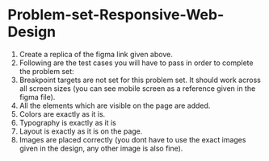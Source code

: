 # Problem-set-Responsive-Web-Design

1. Create a replica of the figma link given above. 
2. Following are the test cases you will have to pass in order to complete the problem set:
3. Breakpoint targets are not set for this problem set. It should work across all screen sizes (you can see mobile screen as a reference given in the figma file).
4. All the elements which are visible on the page are added.
5. Colors are exactly as it is.
6. Typography is exactly as it is
7. Layout is exactly as it is on the page.
8. Images are placed correctly (you dont have to use the exact images given in the design, any other image is also fine).

